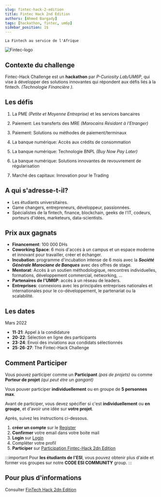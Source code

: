 ```yaml
---
slug: fintec-hack-2-edition
title: Fintec Hack 2nd Edition
authors: [Ahmed Bargady]
tags: [hackathon, fintec, um6p]
sidebar_position: 1$
---
```


`La Fintech au service de l'Afrique`

![Fintec-logo](https://seedebate.com/assets/images/challenges/fintec/fintec-logo.png)

## Contexte du challenge

Fintec-Hack Challenge est un **hackathon** par _P-Curiosity Lab/UM6P_, qui vise à développer des solutions innovantes qui répondent aux défis liés à la fintech. _(Technologie Financière )_.

## Les défis

1.  La PME _(Petite et Moyenne Entreprise)_ et les services bancaires

2.  Paiement: Les transferts des MRE _(Marocains Résidant à l'Etranger)_

3.  Paiement: Solutions ou méthodes de paiement/terminaux

4.  La banque numérique: Accès aux crédits de consommation

5.  La banque numérique: Technologie BNPL _(Buy Now Pay Later)_

6.  La banque numérique: Solutions innovantes de revouvrement de régularisation

7.  Marché des capitaux: Innovation pour le Trading

## A qui s'adresse-t-il?

- Les étudiants universitaires.
- Game changers, entrepreneurs, développeur, passionnées.
- Spécialistes de la fintech, finance, blockchain, geeks de l'IT, codeurs, porteurs d'idées, marketeurs, data-scientists.

## Prix aux gagnats

- **Financement**: 100 000 DHs
- **Coworking Space**: 6 mois d'accés à un campus et un espace moderne et innovant pour travailler, créer et échanger.
- **Incubation**: programme d'incubation intense de 6 mois avec la **_Société Générale Marociane de Banques_** avec des offres de stage.
- **Mentorat**: Accès à un soutien méthodologique, rencontres individuelles, formations, développement commercial, networking, ...
- **Partenaires de l'UM6P**: accès à un réseau de leaders.
- **Entreprises**: connexions avec les principales entreprises nationales et internationales pour le co-développement, le partenariat ou la scalabilité.

## Les dates

Mars 2022

- **11**-**21**: Appel à la condidature
- **20**-**22**: Sélection en ligne des participants
- **23**-**24**: Envoi des inviations aux condidats sélectionnés
- **25**-**26**-**27**: The Fintec-Hack Challenge

## Comment Participer

Vous pouvez participer comme un **Participant** _(pas de projets)_ ou comme **Porteur de projet** _(qui peut étre un gangant)_

Vous pouver participer **individuellement** ou en groupe de **5 personnes max**.

Avant de participer, vous devez spécifier si c'est **individuellement** ou **en groupe**, et d'avoir une idée sur **votre projet**.

Après, suivez les instructions ci-dessous.

1. **créer un compte** sur le [Register](https://www.seedebate.com/register)
2. **Confirmer** votre email dans votre boite mail
3. **Login** sur [Login](https://www.seedebate.com/login)
4. Compléter votre profil
5. **Participer** sur [Participation Fintec-Hack 2dn Edition](https://seedebate.com/challenges/fintechack2)

:::important
Pour **les étudiants de l'ESI**, vous pouvez obtenir plus d'aide et former vos groupes sur notre **CODE ESI COMMUNITY** group.
:::

## Pour plus d'informations

Consulter [FinTech Hack 2dn Edition](https://www.seedebate.com/challenges/fintechack2)
